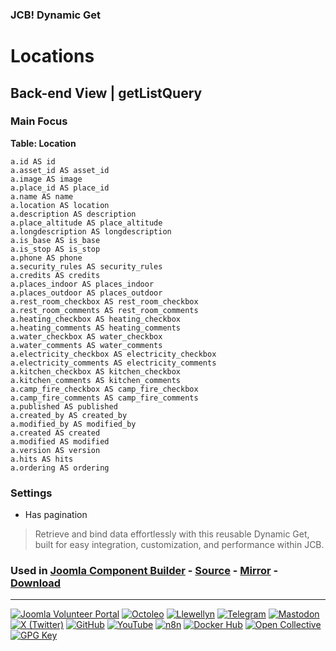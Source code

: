 ### JCB! Dynamic Get
# Locations

## Back-end View | getListQuery

### Main Focus
**Table: Location**
```
a.id AS id
a.asset_id AS asset_id
a.image AS image
a.place_id AS place_id
a.name AS name
a.location AS location
a.description AS description
a.place_altitude AS place_altitude
a.longdescription AS longdescription
a.is_base AS is_base
a.is_stop AS is_stop
a.phone AS phone
a.security_rules AS security_rules
a.credits AS credits
a.places_indoor AS places_indoor
a.places_outdoor AS places_outdoor
a.rest_room_checkbox AS rest_room_checkbox
a.rest_room_comments AS rest_room_comments
a.heating_checkbox AS heating_checkbox
a.heating_comments AS heating_comments
a.water_checkbox AS water_checkbox
a.water_comments AS water_comments
a.electricity_checkbox AS electricity_checkbox
a.electricity_comments AS electricity_comments
a.kitchen_checkbox AS kitchen_checkbox
a.kitchen_comments AS kitchen_comments
a.camp_fire_checkbox AS camp_fire_checkbox
a.camp_fire_comments AS camp_fire_comments
a.published AS published
a.created_by AS created_by
a.modified_by AS modified_by
a.created AS created
a.modified AS modified
a.version AS version
a.hits AS hits
a.ordering AS ordering
```

### Settings
- Has pagination

> Retrieve and bind data effortlessly with this reusable Dynamic Get, built for easy integration, customization, and performance within JCB.

### Used in [Joomla Component Builder](https://www.joomlacomponentbuilder.com) - [Source](https://git.vdm.dev/joomla/Component-Builder) - [Mirror](https://github.com/vdm-io/Joomla-Component-Builder) - [Download](https://git.vdm.dev/joomla/pkg-component-builder/releases)

---
[![Joomla Volunteer Portal](https://img.shields.io/badge/-Joomla-gold?logo=joomla)](https://volunteers.joomla.org/joomlers/1396-llewellyn-van-der-merwe "Join Llewellyn on the Joomla Volunteer Portal: Shaping the Future Together!") [![Octoleo](https://img.shields.io/badge/-Octoleo-black?logo=linux)](https://git.vdm.dev/octoleo "--quiet") [![Llewellyn](https://img.shields.io/badge/-Llewellyn-ffffff?logo=gitea)](https://git.vdm.dev/Llewellyn "Collaborate and Innovate with Llewellyn on Git: Building a Better Code Future!") [![Telegram](https://img.shields.io/badge/-Telegram-blue?logo=telegram)](https://t.me/Joomla_component_builder "Join Llewellyn and the Community on Telegram: Building Joomla Components Together!") [![Mastodon](https://img.shields.io/badge/-Mastodon-9e9eec?logo=mastodon)](https://joomla.social/@llewellyn "Connect and Engage with Llewellyn on Joomla Social: Empowering Communities, One Post at a Time!") [![X (Twitter)](https://img.shields.io/badge/-X-black?logo=x)](https://x.com/llewellynvdm "Join the Conversation with Llewellyn on X: Where Ideas Take Flight!") [![GitHub](https://img.shields.io/badge/-GitHub-181717?logo=github)](https://github.com/Llewellynvdm "Build, Innovate, and Thrive with Llewellyn on GitHub: Turning Ideas into Impact!") [![YouTube](https://img.shields.io/badge/-YouTube-ff0000?logo=youtube)](https://www.youtube.com/@OctoYou "Explore, Learn, and Create with Llewellyn on YouTube: Your Gateway to Inspiration!") [![n8n](https://img.shields.io/badge/-n8n-black?logo=n8n)](https://n8n.io/creators/octoleo "Effortless Automation and Impactful Workflows with Llewellyn on n8n!") [![Docker Hub](https://img.shields.io/badge/-Docker-grey?logo=docker)](https://hub.docker.com/u/llewellyn "Llewellyn on Docker: Containerize Your Creativity!") [![Open Collective](https://img.shields.io/badge/-Donate-green?logo=opencollective)](https://opencollective.com/joomla-component-builder "Donate towards JCB: Help Llewellyn financially so he can continue developing this great tool!") [![GPG Key](https://img.shields.io/badge/-GPG-blue?logo=gnupg)](https://git.vdm.dev/Llewellyn/gpg "Unlock Trust and Security with Llewellyn's GPG Key: Your Gateway to Verified Connections!")